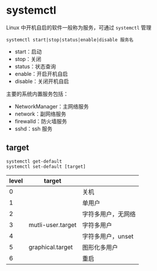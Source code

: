# systemctl

Linux 中开机自启的软件一般称为服务，可通过 `systemctl` 管理

```shell
systemctl start|stop|status|enable|disable 服务名
```

* start：启动
* stop：关闭
* status：状态查询
* enable：开启开机自启
* disable：关闭开机自启

主要的系统内置服务包括：
* NetworkManager：主网络服务
* network：副网络服务
* firewalld：防火墙服务
* sshd：ssh 服务
## target

```shell
systemctl get-default
systemctl set-default [target]
```

| level | target            |             |
| ----- | ----------------- | ----------- |
| 0     |                   | 关机          |
| 1     |                   | 单用户         |
| 2     |                   | 字符多用户，无网络   |
| 3     | mutli-user.target | 字符多用户       |
| 4     |                   | 字符多用户，unset |
| 5     | graphical.target  | 图形化多用户      |
| 6     |                   | 重启          |

